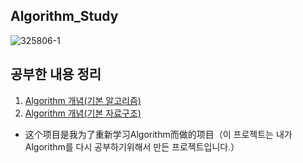 ## Algorithm_Study 

![325806-1](https://user-images.githubusercontent.com/60682087/169774080-afbfd5f1-33b8-4f90-80e9-2902184ee0eb.png)


## 공부한 내용 정리

1. [Algorithm 개념(기본 알고리즘)](./week1.md)
2. [Algorithm 개념(기본 자료구조)](./week2.md)

- 这个项目是我为了重新学习Algorithm而做的项目（이 프로젝트는 내가 Algorithm를 다시 공부하기위해서 만든 프로젝트입니다.）
